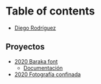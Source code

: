 # Table of contents

* [Diego Rodríguez](README.md)

## Proyectos

* [2020 Baraka font](proyectos/baraka-font/README.md)
  * [Documentación](proyectos/baraka-font/documentacion.md)
* [2020 Fotografía confinada](proyectos/fotografia-confinada.md)

